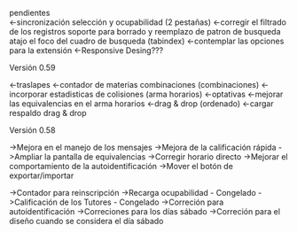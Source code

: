 pendientes 	
	<-sincronización selección y ocupabilidad (2 pestañas)
	<-corregir el filtrado de los registros
		soporte para borrado y reemplazo de patron de busqueda
		atajo el foco del cuadro de busqueda (tabindex)
	<-contemplar las opciones para la extensión
	<-Responsive Desing???

Versión 0.59

<-traslapes
	<-contador de materias combinaciones (combinaciones)
	<-incorporar estadisticas de colisiones (arma horarios)
<-optativas
	<-mejorar las equivalencias en el arma horarios
<-drag & drop (ordenado)
<-cargar respaldo drag & drop


Versión 0.58


->Mejora en el manejo de los mensajes
->Mejora de la calificación rápida
->Ampliar la pantalla de equivalencias
->Corregir horario directo
->Mejorar el comportamiento de la autoidentificación
->Mover el botón de exportar/importar

->Contador para reinscripción
->Recarga ocupabilidad - Congelado
->Calificación de los Tutores - Congelado
->Correción para autoidentificación
->Correciones para los días sábado
->Correción para el diseño cuando se considera el día sábado